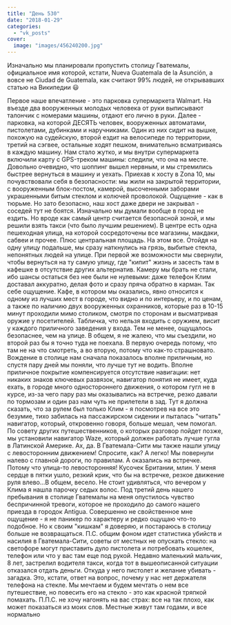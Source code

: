 ```yaml
---
title: "День 530"
date: "2018-01-29"
categories: 
  - "vk_posts"
cover:
  image: "images/456240200.jpg"
---
```


Изначально мы планировали пропустить столицу Гватемалы, официальное имя которой, кстати, Nueva Guatemala de la Asunción, а вовсе не Ciudad de Guatemala, как считают 99% людей, не открывавших статью на Википедии 😃

<!--more-->

Первое наше впечатление - это парковка супермаркета Walmart. На въезде два вооруженных молодых человека от руки выписывают талончик с номерами машины, отдают его лично в руки. Далее - парковка, на которой ДЕСЯТЬ человек, вооруженных автоматами, пистолетами, дубинками и наручниками. Один из них сидит на вышке, похожую на судейскую, второй ездит на велосипеде по территории, третий на сэгвее, остальные ходят пешком, внимательно всматриваясь в каждую машину. Нам стало жутко, и мы внутри супермаркета включили карту с GPS-треком машины: следили, что она на месте. Довольно очевидно, что шоппинг вышел нервным, и мы стремились быстрее вернуться в машину и уехать. Приехав к хосту в Zona 10, мы почувствовали себя в безопасности: мы жили на закрытой территории, с вооруженным блок-постом, камерой, высоченными заборами украшенными битым стеклом и колючей проволокой. Ощущение - как в тюрьме. Но зато безопасно, наш хост даже двери не закрывал - соседей тут не боятся. Изначально мы думали вообще в город не ездить. Но вроде как самый центр считается безопасной зоной, и мы решили взять такси (что было лучшим решением). В центре есть одна пешеходная улица, на которой сосредоточены все магазины, макдаки, сабвеи и прочее. Плюс центральная площадь. На этом все. Отойдя на одну улицу подальше, мы сразу наткнулись на грязь, выбитые стекла, непонятных людей на улице. При первой же возможности мы свернули, чтобы вернуться на ту самую улицу, где "кипит" жизнь и засесть там в кафешке в отсутствие других альтернатив. Камеру мы брать не стали, ибо шансы остаться без нее были не нулевыми: даже телефон Клим доставал аккуратно, делая фото и сразу пряча обратно в карман. Так себе ощущение. Кафе, в котором мы оказались, явно относится к одному из лучших мест в городе, что видно и по интерьеру, и по ценам, а также по наличию двух вооруженных охранников, которые раз в 10-15 минут проходили мимо столиком, смотря по сторонам и высматривая оружие у посетителей. Табличка, что нельзя входить с оружием, висит у каждого приличного заведения у входа. Тем не менее, ощущалось безопаснее, чем на улице. В общем, я не жалею, что мы съездили, но второй раз бы я точно туда не поехала. В первую очередь потому, что там не на что смотреть, а во вторую, потому что как-то страшновато. Вождение в столице нам сначала показалось вполне приличным, но спустя пару дней мы поняли, что лучше тут не водить. Вполне приличное покрытие компенсируется отсутствие навигации: нет никаких знаков ключевых развязок, навигатор понятия не имеет, куда ехать, в городе много одностороннего движения, о котором гугл не в курсе, из-за чего пару раз мы оказывались на встречке, резко давали по тормозам и один раз нам чуть не прилетели в зад. Тут я должна сказать, что за рулем был только Клим - я посмотрев на все это безумие, тихо забилась на пассажирском сидении и пыталась "читать" навигатор, который, откровенно говоря, больше мешал, чем помогал. По совету других путешественников, о которых разговор пойдет позже, мы установили навигатор Waze, который должен работать лучше гугла в Латинской Америке. Ах, да. В Гватемала-Сити мы также нашли улицу с левосторонним движением! Спросите, как? А легко! Мы повернули налево с главной дороги, по правилам. А оказались на встречке. Потому что улица-то левосторонняя! Кусочек Британии, млин. У меня сердце в пятки ушло, резкий крик, что бы на встречке, резкое движение руля влево...В общем, весело. Не стоит удивляться, что вечером у Клима я нашла парочку седых волос. Под третий день нашего пребывания в столице Гватемалы на меня опустилось чувство беспричинной тревоги, которое не проходило до самого нашего приезда в городок Antigua. Совершенно не свойственное мне ощущение - я не паникер по характеру и редко ощущаю что-то подобное. Но к своим "кишкам" я доверяю, и постараюсь в столицу больше не возвращаться. П.С. общим фоном идет статистика убийств и насилия в Гватемала-Сити, советы от местных не опускать стекло: на светофоре могут приставить дуло пистолета и потребовать кошелек, телефон или что у вас там еще под рукой. Недавно маленький мальчик, 8 лет, застрелил водителя такси, когда тот в вышеописанной ситуации отказался отдать деньги. Откуда у него пистолет и желание убивать - загадка. Это, кстати, ответ на вопрос, почему у нас нет держателя телефона на стекле. Мы мечтаем и будем мечтать о нем все путешествие, но повесить его на стекло - это как красной тряпкой помахать. П.П.С. не хочу нагонять на вас страх: все на так плохо, как может показаться из моих слов. Местные живут там годами, и все нормально
